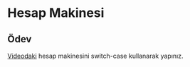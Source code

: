 # Hesap Makinesi
## Ödev
[Videodaki](https://youtu.be/XiXHRVm_hJY) hesap makinesini switch-case kullanarak yapınız.
